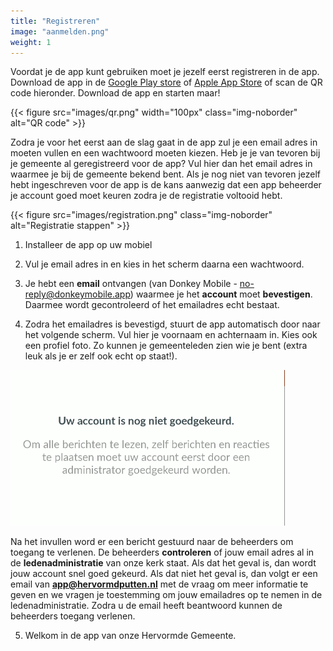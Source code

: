 ```yaml
---
title: "Registreren"
image: "aanmelden.png"
weight: 1
---
```


Voordat je de app kunt gebruiken moet je jezelf eerst registreren in de app. Download de app in
de [Google Play store](https://play.google.com/store/apps/details?id=app.donkeymobile.hervormdputten)
of [Apple App Store](https://apps.apple.com/us/app/hervormde-gemeente-putten/id1555314349) of scan de QR code hieronder.
Download de app en starten maar!

{{< figure src="images/qr.png" width="100px" class="img-noborder" alt="QR code" >}}

Zodra je voor het eerst aan de slag gaat in de app zul je een email adres in moeten vullen en een wachtwoord moeten
kiezen. Heb je je van tevoren bij je gemeente al geregistreerd voor de app? Vul hier dan het email adres in waarmee je
bij de gemeente bekend bent. Als je nog niet van tevoren jezelf hebt ingeschreven voor de app is de kans aanwezig dat
een app beheerder je account goed moet keuren zodra je de registratie voltooid hebt.

{{< figure src="images/registration.png" class="img-noborder" alt="Registratie stappen" >}}

1. Installeer de app op uw mobiel

2. Vul je email adres in en kies in het scherm daarna een wachtwoord.

3. Je hebt een **email** ontvangen (van Donkey Mobile - no-reply@donkeymobile.app) waarmee je het **account** moet **bevestigen**.
   Daarmee wordt gecontroleerd of het emailadres echt bestaat.

4. Zodra het emailadres is bevestigd, stuurt de app automatisch door naar het volgende scherm. Vul hier je voornaam en achternaam in. Kies ook een
   profiel foto. Zo kunnen je gemeenteleden zien wie je bent (extra leuk als je er zelf ook echt op staat!).

![](images/nog_niet_goedgekeurd.png)

   Na het invullen word er een bericht gestuurd naar de beheerders om toegang te verlenen. 
   De beheerders **controleren** of jouw email adres al in de **ledenadministratie** van onze kerk staat. Als dat het
   geval is, dan wordt jouw account snel goed gekeurd. Als dat niet het geval is, dan volgt er een email van
   **app@hervormdputten.nl** met de vraag om meer informatie te geven en we vragen je toestemming om jouw emailadres op te
   nemen in de ledenadministratie.
   Zodra u de email heeft beantwoord kunnen de beheerders toegang verlenen.

5. Welkom in de app van onze Hervormde Gemeente.